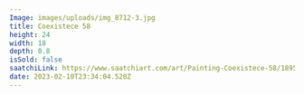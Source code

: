 ```yaml
---
Image: images/uploads/img_8712-3.jpg
title: Coexistece 58
height: 24
width: 18
depth: 0.8
isSold: false
saatchiLink: https://www.saatchiart.com/art/Painting-Coexistece-58/189576/9837049/view
date: 2023-02-10T23:34:04.520Z
---
```

